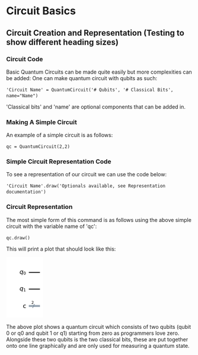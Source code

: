 # Circuit Basics

## Circuit Creation and Representation (Testing to show different heading sizes)

### Circuit Code

Basic Quantum Circuits can be made quite easily but more complexities can be added:
One can make quantum circuit with qubits as such:

```
'Circuit Name' = QuantumCircuit('# Qubits', '# Classical Bits', name="Name")
```

'Classical bits' and 'name' are optional components that can be added in.

### Making A Simple Circuit

An example of a simple circuit is as follows:
```
qc = QuantumCircuit(2,2)
```

### Simple Circuit Representation Code

To see a representation of our circuit we can use the code below:

```
'Circuit Name'.draw('Optionals available, see Representation documentation')
```

### Circuit Representation

The most simple form of this command is as follows using the above simple circuit with the variable name of 'qc':
```
qc.draw()
```

This will print a plot that should look like this:

![Basic Circuit](BasicCircuit.PNG?raw=true "Basic Circuit")

The above plot shows a quantum circuit which consists of two qubits (qubit 0 or q0 and qubit 1 or q1) starting from zero as programmers love zero. Alongside these two qubits is the two classical bits, these are put together onto one line graphically and are only used for measuring a quantum state.
